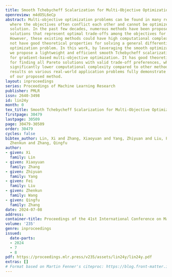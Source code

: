 ```yaml
---
title: Smooth Tchebycheff Scalarization for Multi-Objective Optimization
openreview: m4dO5L6eCp
abstract: Multi-objective optimization problems can be found in many real-world applications,
  where the objectives often conflict each other and cannot be optimized by a single
  solution. In the past few decades, numerous methods have been proposed to find Pareto
  solutions that represent optimal trade-offs among the objectives for a given problem.
  However, these existing methods could have high computational complexity or may
  not have good theoretical properties for solving a general differentiable multi-objective
  optimization problem. In this work, by leveraging the smooth optimization technique,
  we propose a lightweight and efficient smooth Tchebycheff scalarization approach
  for gradient-based multi-objective optimization. It has good theoretical properties
  for finding all Pareto solutions with valid trade-off preferences, while enjoying
  significantly lower computational complexity compared to other methods. Experimental
  results on various real-world application problems fully demonstrate the effectiveness
  of our proposed method.
layout: inproceedings
series: Proceedings of Machine Learning Research
publisher: PMLR
issn: 2640-3498
id: lin24y
month: 0
tex_title: Smooth Tchebycheff Scalarization for Multi-Objective Optimization
firstpage: 30479
lastpage: 30509
page: 30479-30509
order: 30479
cycles: false
bibtex_author: Lin, Xi and Zhang, Xiaoyuan and Yang, Zhiyuan and Liu, Fei and Wang,
  Zhenkun and Zhang, Qingfu
author:
- given: Xi
  family: Lin
- given: Xiaoyuan
  family: Zhang
- given: Zhiyuan
  family: Yang
- given: Fei
  family: Liu
- given: Zhenkun
  family: Wang
- given: Qingfu
  family: Zhang
date: 2024-07-08
address:
container-title: Proceedings of the 41st International Conference on Machine Learning
volume: '235'
genre: inproceedings
issued:
  date-parts:
  - 2024
  - 7
  - 8
pdf: https://proceedings.mlr.press/v235/assets/lin24y/lin24y.pdf
extras: []
# Format based on Martin Fenner's citeproc: https://blog.front-matter.io/posts/citeproc-yaml-for-bibliographies/
---
```


